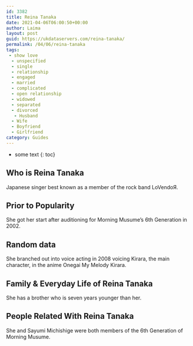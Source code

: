 ```yaml
---
id: 3382
title: Reina Tanaka
date: 2021-04-06T06:00:50+00:00
author: Laima
layout: post
guid: https://ukdataservers.com/reina-tanaka/
permalink: /04/06/reina-tanaka
tags:
 - show love
  - unspecified
  - single
  - relationship
  - engaged
  - married
  - complicated
  - open relationship
  - widowed
  - separated
  - divorced
   - Husband
  - Wife
  - Boyfriend
  - Girlfriend
category: Guides
---
```


* some text
{: toc}


## Who is Reina Tanaka
                  
                  
                  
Japanese singer best known as a member of the rock band LoVendoЯ.
                  
              
            
              
            
                
                
                
## Prior to Popularity
                  
                  
                  
She got her start after auditioning for Morning Musume&#8217;s 6th Generation in 2002.
                  
              
            
              
            
                
                
                
## Random data
                  
                  
                  
She branched out into voice acting in 2008 voicing Kirara, the main character, in the anime Onegai My Melody Kirara.
                  
              
            
              
            
                
                
                
## Family & Everyday Life of Reina Tanaka
                  
                  
                  
She has a brother who is seven years younger than her.
                  
              
            
              
            
                
                
                
## People Related With Reina Tanaka
                  
                  
                  
She and Sayumi Michishige were both members of the 6th Generation of Morning Musume.
                  
              
            
              
            
                
              
            
              
              
            
            
              
            
          
          
          